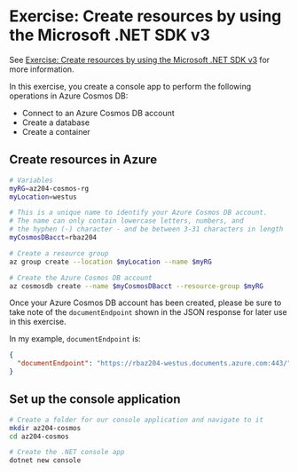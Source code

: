 # Exercise: Create resources by using the Microsoft .NET SDK v3

See [Exercise: Create resources by using the Microsoft .NET SDK v3](https://learn.microsoft.com/en-us/training/modules/work-with-cosmos-db/3-exercise-work-cosmos-db-dotnet) for more information.

In this exercise, you create a console app to perform the following operations in Azure Cosmos DB:

- Connect to an Azure Cosmos DB account
- Create a database
- Create a container

## Create resources in Azure

```sh
# Variables
myRG=az204-cosmos-rg
myLocation=westus

# This is a unique name to identify your Azure Cosmos DB account. 
# The name can only contain lowercase letters, numbers, and 
# the hyphen (-) character - and be between 3-31 characters in length
myCosmosDBacct=rbaz204

# Create a resource group
az group create --location $myLocation --name $myRG

# Create the Azure Cosmos DB account
az cosmosdb create --name $myCosmosDBacct --resource-group $myRG

```

Once your Azure Cosmos DB account has been created, please be sure to take note of the `documentEndpoint` shown in the JSON response for later use in this exercise.

In my example, `documentEndpoint` is:

```json
{
  "documentEndpoint": "https://rbaz204-westus.documents.azure.com:443/"
}
```

## Set up the console application

```sh
# Create a folder for our console application and navigate to it
mkdir az204-cosmos
cd az204-cosmos

# Create the .NET console app
dotnet new console

```
